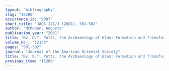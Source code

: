 ```yaml
---
layout: "bibliography"
slug: "15286"
occurrence_id: "2097"
short_title: "JAOS 121/3 (2001), 501-502"
author: "McMahon, Augusta"
publication_year: "2001"
title: "Rv. D.T. Potts, the Archaeology of Elam: Formation and Transformation of the Ancient Iranian State"
volume_no_: "121/3"
pages: "501-502"
journal: "Journal of the American Oriental Society"
title: "Rv. D.T. Potts, the Archaeology of Elam: Formation and Transformation of the Ancient Iranian State"
previous_item: "15289"
---
```

